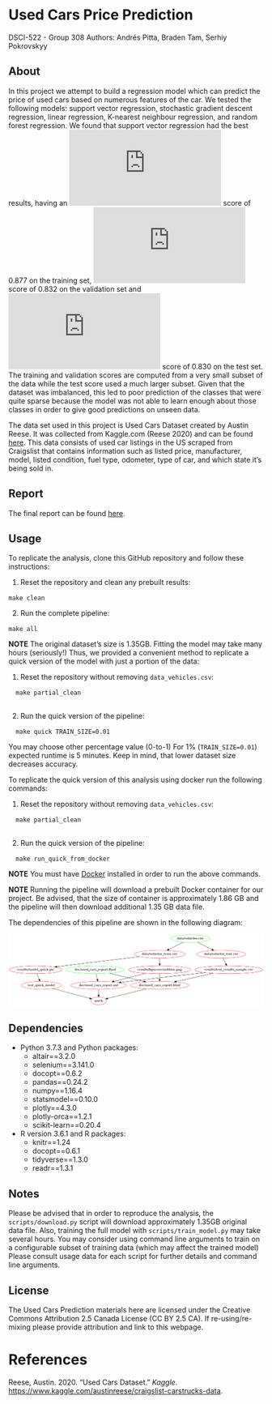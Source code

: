 
# Used Cars Price Prediction

DSCI-522 - Group 308 Authors: Andrés Pitta, Braden Tam, Serhiy
Pokrovskyy

## About

In this project we attempt to build a regression model which can predict
the price of used cars based on numerous features of the car. We tested
the following models: support vector regression, stochastic gradient
descent regression, linear regression, K-nearest neighbour regression,
and random forest regression. We found that support vector regression
had the best results, having an
![R^2](https://latex.codecogs.com/png.latex?R%5E2 "R^2") score of 0.877
on the training set, ![R^2](https://latex.codecogs.com/png.latex?R%5E2
"R^2") score of 0.832 on the validation set and
![R^2](https://latex.codecogs.com/png.latex?R%5E2 "R^2") score of 0.830
on the test set. The training and validation scores are computed from a
very small subset of the data while the test score used a much larger
subset. Given that the dataset was imbalanced, this led to poor
prediction of the classes that were quite sparse because the model was
not able to learn enough about those classes in order to give good
predictions on unseen data.

The data set used in this project is Used Cars Dataset created by Austin
Reese. It was collected from Kaggle.com (Reese 2020) and can be found
[here](https://www.kaggle.com/austinreese/craigslist-carstrucks-data).
This data consists of used car listings in the US scraped from
Craigslist that contains information such as listed price, manufacturer,
model, listed condition, fuel type, odometer, type of car, and which
state it’s being sold in.

## Report

The final report can be found
[here](https://github.com/UBC-MDS/DSCI_522_Group-308_Used-Cars/blob/master/doc/used_cars_report.md).

## Usage

To replicate the analysis, clone this GitHub repository and follow these instructions:

1. Reset the repository and clean any prebuilt results:

```
make clean
```

2. Run the complete pipeline:

```
make all
```
    
**NOTE** The original dataset’s size is 1.35GB. Fitting the model may take many hours (seriously!) Thus, we provided a convenient method to replicate a quick version of the model with just a portion of the data:

1. Reset the repository without removing `data_vehicles.csv`:

```
  make partial_clean
  
```
2. Run the quick version of the pipeline:

```
  make quick TRAIN_SIZE=0.01
```    
    
You may choose other percentage value (0-to-1) For 1% (`TRAIN_SIZE=0.01`) expected runtime is 5 minutes. Keep in mind, that lower dataset size decreases accuracy.

To replicate the quick version of this analysis using docker run the following commands:

1. Reset the repository without removing `data_vehicles.csv`:

```
  make partial_clean
  
```
2. Run the quick version of the pipeline:

```
  make run_quick_from_docker
```    

**NOTE** You must have [Docker](https://www.docker.com/get-started) installed in order to run the above commands.

**NOTE** Running the pipeline will download a prebuilt Docker container for our project. Be advised, that the size of container is approximately 1.86 GB and the pipeline will then download additional 1.35 GB data file.

The dependencies of this pipeline are shown in the following diagram:

![Dendencies graph for the pipelin](Makefile.png)


## Dependencies

  - Python 3.7.3 and Python packages:
      - altair==3.2.0
      - selenium==3.141.0
      - docopt==0.6.2
      - pandas==0.24.2
      - numpy==1.16.4
      - statsmodel==0.10.0
      - plotly==4.3.0
      - plotly-orca==1.2.1
      - scikit-learn==0.20.4
  - R version 3.6.1 and R packages:
      - knitr==1.24
      - docopt==0.6.1
      - tidyverse==1.3.0
      - readr==1.3.1

## Notes

Please be advised that in order to reproduce the analysis, the
`scripts/download.py` script will download approximately 1.35GB original
data file. Also, training the full model with `scripts/train_model.py` may
take several hours. You may consider using command line arguments to
train on a configurable subset of training data (which may affect the
trained model) Please consult usage data for each script for further
details and command line arguments.

## License

The Used Cars Prediction materials here are licensed under the Creative
Commons Attribution 2.5 Canada License (CC BY 2.5 CA). If
re-using/re-mixing please provide attribution and link to this webpage.

# References

<div id="refs" class="references">

<div id="ref-reese_2020">

Reese, Austin. 2020. “Used Cars Dataset.” *Kaggle*.
<https://www.kaggle.com/austinreese/craigslist-carstrucks-data>.

</div>

</div>
